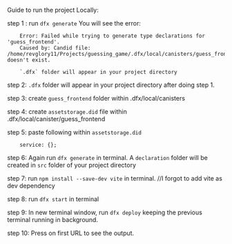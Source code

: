 Guide to run the project Locally:

step 1 : run `dfx generate`
        You will see the error: 

        Error: Failed while trying to generate type declarations for 'guess_frontend'.
        Caused by: Candid file: /home/revglory11/Projects/guessing_game/.dfx/local/canisters/guess_frontend/assetstorage.did doesn't exist.

        `.dfx` folder will appear in your project directory

step 2: `.dfx` folder will appear in your project directory after doing step 1.

step 3: create `guess_frontend` folder within .dfx/local/canisters

step 4: create `assetstorage.did` file within .dfx/local/canister/guess_frontend

step 5: paste following within `assetstorage.did`

        service: {};

step 6: Again run `dfx generate` in terminal. A `declaration` folder will be created in `src` folder of your project directory

step 7: run `npm install --save-dev vite` in terminal. //I forgot to add vite as dev dependency

step 8: run `dfx start` in terminal

step 9: In new terminal window, run `dfx deploy` keeping the previous terminal running in background.

step 10: Press on first URL to see the output.  


